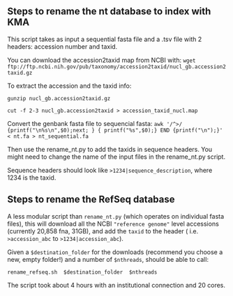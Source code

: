 ## Steps to rename the nt database to index with KMA

This script takes as input a sequential fasta file and a .tsv file with 2 headers: accession number and taxid.

You can download the accession2taxid map from NCBI with:
`wget ftp://ftp.ncbi.nih.gov/pub/taxonomy/accession2taxid/nucl_gb.accession2taxid.gz`


To extract the accession and the taxid info:
```
gunzip nucl_gb.accession2taxid.gz

cut -f 2-3 nucl_gb.accession2taxid > accession_taxid_nucl.map
```

Convert the genbank fasta file to sequencial fasta:
```awk '/^>/ {printf("\n%s\n",$0);next; } { printf("%s",$0);} END {printf("\n");}' < nt.fa > nt_sequential.fa```

Then use the rename_nt.py to add the taxids in sequence headers. You might need to change the name of the input files in the rename_nt.py script.

Sequence headers should look like `>1234|sequence_description`, where 1234 is the taxid.


## Steps to rename the RefSeq database

A less modular script than `rename_nt.py` (which operates on individual fasta files), this will download all the NCBI `"reference genome"` level accessions (currently 20,858 fna, 31GB), and add the `taxid` to the header ( i.e. `>accession_abc` to `>1234|accession_abc`).

Given a `$destination_folder` for the downloads (recommend you choose a new, empty folder!) and a number of `$nthreads`, should be able to call:
```
rename_refseq.sh  $destination_folder  $nthreads
```
The script took about 4 hours with an institutional connection and 20 cores.  
